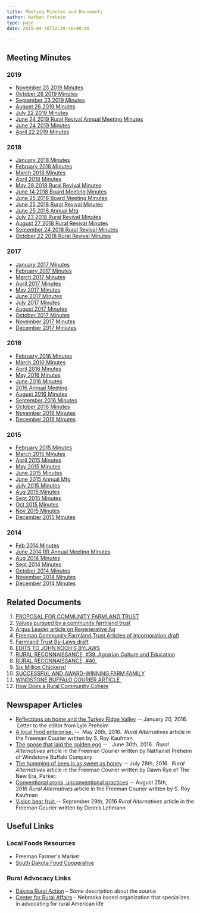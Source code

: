 ```yaml
---
title: Meeting Minutes and Documents
author: Nathan Preheim
type: page
date: 2015-04-30T22:39:46+00:00

---
```

## Meeting Minutes

### 2019
 
* [November 25 2019 Minutes](/2019/november-25-2019-rural-revival-minutes.pdf)
* [October 28 2019 Minutes](/2019/october-28-2019-rural-revival-minutes.pdf)
* [September 23 2019 Minutes](/2019/september-23-2019-rural-revival-minutes.pdf)
* [August 26 2019 Minutes](/2019/august-26-2019-rural-revival-minutes.pdf)
* [July 22 2019 Minutes](/2019/july-22-2019-rural-revival-minutes.pdf)
* [June 24 2019 Rural Revival Annual Meeting Minutes](/2019/june-24-2019-rural-revival-annual-meeting-minutes.pdf)
* [June 24 2019 Minutes](/2019/june-24-2019-rural-revival-minutes.pdf)
* [April 22 2019 Minutes](/2019/april-22-2019-rural-revival-minutes.pdf)


### 2018

* [January 2018 Minutes][8]
* [February 2018 Minutes][9]
* [March 2018 Minutes][10]
* [April 2018 Minutes][11]
* [May 28 2018 Rural Revival Minutes][12]
* [June 14 2018 Board Meeting Minutes][13]
* [June 25 2018 Board Meeting Minutes][14]
* [June 25 2018 Rural Revival Minutes][15]
* [June 25 2018 Annual Mtg][16]
* [July 23 2018 Rural Revival Minutes][17]
* [August 27 2018 Rural Revival Minutes][18]
* [September 24 2018 Rural Revival Minutes][19]
* [October 22 2018 Rural Revival Minutes][20]

### 2017

* [January 2017 Minutes](/2015/04/170102-Minutes.doc)
* [February 2017 Minutes](/2017/07/170206-Minutes.doc)
* [March 2017 Minutes](/2017/07/March-2017-Minutes.doc)
* [April 2017 Minutes](/2017/07/April-2017-Minutes.doc)
* [May 2017 Minutes][1]
* [June 2017 Minutes][2]
* [July 2017 Minutes][3]
* [August 2017 Minutes][4]
* [October 2017 Minutes][5]
* [November 2017 Minutes][6]
* [December 2017 Miniutes][7]

### 2016

* [February 2016 Minutes](/2015/04/160201-Minutes.doc)
* [March 2016 Minutes](/2015/04/160307-Minutes.doc)
* [April 2016 Minutes](/2015/04/160404-Minutes.doc)
* [May 2016 Minutes](/2015/04/160502-Minutes.doc)
* [June 2016 Minutes](/2015/04/160606-Minutes.doc)
* [2016 Annual Meeting](/2015/04/160606-Annual-Mtg.doc)
* [August 2016 Minutes](/2015/04/160801-Minutes.doc)
* [September 2016 Minutes](/2015/04/160905-Minutes.doc)
* [October 2016 Minutes](/2015/04/161003-Minutes.doc)
* [November 2016 Minutes](/2015/04/161106-Minutes.doc)
* [December 2016 Minutes](/2015/04/161205-Minutes.doc)

### 2015

* [February 2015 Minutes](/2015/04/150202-Minutes.doc)
* [March 2015 Minutes](/2015/04/150304-Minutes.doc)
* [April 2015 Minutes](/2015/04/150406-Minutes.doc)
* [May 2015 Minutes](/2015/04/150504-Minutes.doc)
* [June 2015 Minutes](/2015/04/150602-Minutes.doc)
* [June 2015 Annual Mtg](/2015/04/150602-Annual-Mtg.doc)
* [July 2015 Minutes](/2015/04/150706-Minutes.doc)
* [Aug 2015 Minutes](/2015/04/150803.doc)
* [Sept 2015 Minutes](/2015/04/150907.doc)
* [Oct 2015 Minutes](/2015/04/151005-Minutes.doc)
* [Nov 2015 Minutes](/2015/04/151102-Minutes.doc)
* [December 2015 Minutes](/2015/04/151207-Minutes.doc)

### 2014

* [Feb 2014 Minutes](/2015/04/140203-RR-Meeting-Minutes.pdf)
* [June 2014 RR Annual Meeting Minutes](/2015/04/140602-RR-Annual-Meeting-Minutes1.pdf)
* [Aug 2014 Minutes](/2015/04/140804-Rural-Revival-Minutes.doc)
* [Sept 2014 Minutes](/2015/04/140901-Minutes1.doc)
* [October 2014 Minutes](/2015/04/141006-Minutes.doc)
* [November 2014 Minutes](/2015/04/141103-Minutes.doc)
* [December 2014 Minutes](/2015/04/141201-Minutes.doc)

## Related Documents

1)  [PROPOSAL FOR COMMUNITY FARMLAND TRUST][21] 
1)  [Values pursued by a community farmland trust][22] 
1)  [Argus Leader article on Regenerative Ag][23]
1)  [Freeman Community Farmland Trust Articles of Incorporation draft][24] 
1)  [Farmland Trust By-Laws draft][25]
1)  [EDITS TO JOHN KOCH&#8217;S BYLAWS][26]
1)  [RURAL RECONNAISSANCE, #39. Agrarian Culture and Education][27]
1)  [RURAL RECONNAISSANCE, #40.][28] 
1)  [Six Million Chickens!][29]
1)  [SUCCESSFUL AND AWARD-WINNING FARM FAMILY][30]
1)  [WINDSTONE BUFFALO COURIER ARTICLE ][31]
1)  [How Does a Rural Community Cohere][32]

## Newspaper Articles

* [Reflections on home and the Turkey Ridge Valley](http://www.freemansd.com/opinion/article_4bf85b80-bf84-11e5-93a2-93b90d767e55.html) -- January 20, 2016.  Letter to the editor from Lyle Preheim
* [A local food enterprise. ](/2015/04/A-local-food-enterprise.pdf) --  May 26th, 2016.  <em>Rural Alternatives </em>article in the Freeman Courier written by S. Roy Kaufman
* [The goose that laid the golden egg](/2015/04/Goose-Golden-Egg.pdf) --   June 30th, 2016.  <em>Rural Alternatives </em>article in the Freeman Courier written by Nathaniel Preheim of Windstone Buffalo Company
* [The humming of bees is as sweet as honey](/2015/04/The-humming-of-bees-is-as-sweet-as-honey.pdf) -- July 28th, 2016.  <em>Rural Alternatives </em>article in the Freeman Courier written by Dawn Rye of The New Era, Parker.
* [Conventional crops, unconventional practices](/2015/04/Conventional-crops-unconventional-practices.pdf) -- August 25th, 2016 <em>Rural Alternatives </em>article in the Freeman Courier written by S. Roy Kaufman
* [Vision bear fruit ](/2015/04/Vison-Bears-Fruit.pdf) -- September 29th, 2016 <em>Rural Alternatives </em>article in the Freeman Courier written by Dennis Lehmann

## Useful Links

### Local Foods Resources

* Freeman Farmer's Market
* [South Dakota Food Cooperative][33]

### Rural Advocacy Links

* [Dakota Rural Action][34] &#8211; Some description about the source
* [Center for Rural Affairs][35] &#8211; Nebraska based organization that specializes in advocating for rural American life

 [1]: http://sdlocalfood.org/shop/
 [2]: http://dakotarural.org/
 [3]: http://www.cfra.org/

 [1]: /2018/03/May-2017-Minutes.doc
 [2]: /2018/03/June-2017-Minutes.doc
 [3]: /2018/03/July-2017-Minutes.doc
 [4]: /2018/03/August-2017-Minutes.doc
 [5]: /2018/03/October-2017-Minutes.doc
 [6]: /2018/03/November-2017-Minutes.doc
 [7]: /2018/03/December-2017-Miniutes.doc
 [8]: /2018/03/January-2018-Minutes.doc
 [9]: /2018/03/February-2018-Minutes-1.doc
 [10]: /2018/12/March-2018-Minutes.doc
 [11]: /2018/12/April-2018-Minutes.doc
 [12]: /2018/12/May-28-2018-Rural-Revival-Minutes-.doc
 [13]: /2018/12/June-14-2018-Board-Meeting-Minutes.doc
 [14]: /2018/12/June-25-2018-Board-Meeting-Minutes.doc
 [15]: /2018/12/June-25-2018-Rural-Revival-Minutes-.doc
 [16]: /2018/12/June-25-2018-Annual-Mtg.doc
 [17]: /2018/12/July-23-2018-Rural-Revival-Minutes-.doc
 [18]: /2018/12/August-27-2018-Rural-Revival-Minutes-.doc
 [19]: /2018/12/September-24-2018-Rural-Revival-Minutes-.doc
 [20]: /2018/12/October-22-2018-Rural-Revival-Minutes-.doc
 [21]: /2019/01/PROPOSAL-FOR-COMMUNITY-FARMLAND-TRUST.doc
 [22]: /2019/01/VALUES-PURSUED-BY-A-COMMUNITY-FARMLAND-TRUST.doc
 [23]: /2019/01/Argus-Leader-article-on-Regenerative-Ag.doc
 [24]: /2019/01/Freeman-Community-Farmland-Trust-Articles-of-Incorporation-draft.doc
 [25]: /2019/01/Farmland-Trust-By-Laws-draft.doc
 [26]: /2019/01/EDITS-TO-JOHN-KOCHS-BYLAWS.doc
 [27]: /2015/04/RURAL-RECONNAISSANCE-39.-Agrarian-Culture-and-Education1.doc
 [28]: /2015/04/RURAL-RECONNAISSANCE-40.-How-Does-a-Rural-Community-Cohere.docx
 [29]: /2015/04/SIX-MILLION-CHICKENS.doc
 [30]: /2015/04/SUCCESSFUL-AND-AWARD-WINNING-FARM-FAMILY.doc
 [31]: http://www.wsbuffalo.com/uploads/4/3/5/6/43562113/publication.pdf "WINDSTONE BUFFALO COURIER ARTICLE"
 [32]: /2015/04/RURAL-RECONNAISSANCE-40.-How-Does-a-Rural-Community-Cohere1.docx
 [33]: http://sdlocalfood.org/shop/
 [34]: http://dakotarural.org/
 [35]: http://www.cfra.org/

